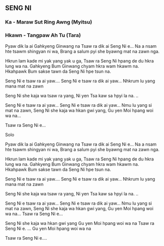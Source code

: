 ## SENG NI

### Ka - Maraw Sut Ring Awng (Myitsu)

### Hkawn - Tangpaw Ah Tu (Tara)

Pyaw dik la ai Gahkyeng Ginwang na
Tsaw ra dik ai Seng Ni e...
Na a nsam hte tsawm shingyan ni wa,
Brang a salum pyi she
byawng mat na zawn nga.

Hkrun lam kade mi yak yang yak u ga,
Tsaw ra Seng Ni hpang de
du hkra lung wa na.
Gahkyeng Bum Ginwang
chyam hkra wam hkawm na.
Hkahpawk Bum sakse tawn da
Seng Ni hpe tsun na.

Seng Ni e tsaw ra ai yaw....
Seng Ni e tsaw ra dik ai yaw...
Nhkrum lu yang mana mat na zawn

Seng Ni she kaja wa tsaw ra yang,
Ni yen Tsa kaw sa hpyi la na. ..

Seng Ni e tsaw ra ai yaw...
Seng Ni e tsaw ra dik ai yaw...
Nmu lu yang si mat na zawn,
Seng Ni she kaja wa hkan gwi yang,
Gu yen Moi hpang woi wa na...

Tsaw ra Seng Ni e...

Solo

Pyaw dik la ai Gahkyeng Ginwang na
Tsaw ra dik ai Seng Ni e...
Na a nsam hte tsawm shingyan ni wa,
Brang a salum pyi she
byawng mat na zawn nga.

Hkrun lam kade mi yak yang yak u ga,
Tsaw ra Seng Ni hpang de
du hkra lung wa na.
Gahkyeng Bum Ginwang
chyam hkra wam hkawm na.
Hkahpawk Bum sakse tawn da
Seng Ni hpe tsun na.

Seng Ni e tsaw ra ai yaw....
Seng Ni e tsaw ra dik ai yaw...
Nhkrum lu yang mana mat na zawn

Seng Ni she kaja wa tsaw ra yang,
Ni yen Tsa kaw sa hpyi la na. ..

Seng Ni e tsaw ra ai yaw...
Seng Ni e tsaw ra dik ai yaw...
Nmu lu yang si mat na zawn,
Seng Ni she kaja wa hkan gwi yang,
Gu yen Moi hpang woi wa na...
Tsaw ra Seng Ni e...

Seng Ni she kaja wa hkan gwi yang
Gu yen Moi hpang woi wa na
Tsaw ra Seng Ni e. ...
Gu yen Moi hpang woi wa na

Tsaw ra Seng Ni e....
